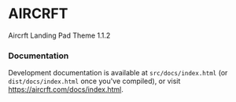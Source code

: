 # AIRCRFT #

Aircrft Landing Pad Theme 1.1.2

### Documentation ###

Development documentation is available at `src/docs/index.html` (or `dist/docs/index.html` once you've compiled), or visit https://aircrft.com/docs/index.html.
